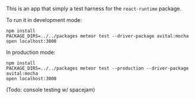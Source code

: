 This is an app that simply a test harness for the `react-runtime` package. 

To run it in development mode:

```
npm install
PACKAGE_DIRS=../../packages meteor test --driver-package avital:mocha
open localhost:3000
```

In production mode:
```
npm install
PACKAGE_DIRS=../../packages meteor test --production --driver-package avital:mocha
open localhost:3000
```


(Todo: console testing w/ spacejam)